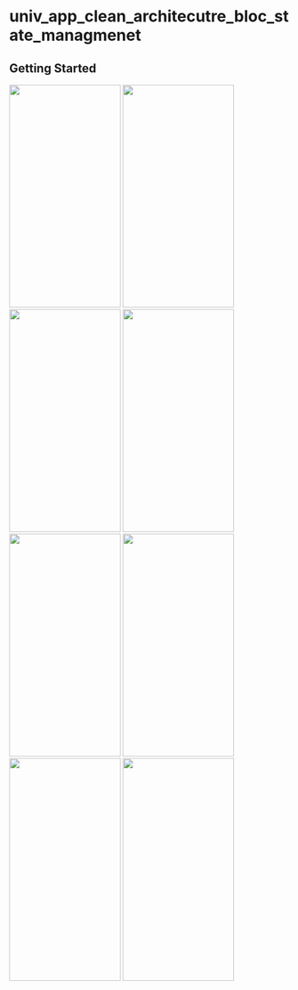 # univ_app_clean_architecutre_bloc_state_managmenet



## Getting Started

<img src="screenshots/1.jpeg" width="200" height = "400">
<img src="screenshots/2.jpeg" width="200" height = "400">
<img src="screenshots/3.jpeg" width="200" height = "400">
<img src="screenshots/4.jpeg" width="200" height = "400">
<img src="screenshots/5.jpeg" width="200" height = "400">
<img src="screenshots/6.jpeg" width="200" height = "400">
<img src="screenshots/7.jpeg" width="200" height = "400">
<img src="screenshots/8.jpeg" width="200" height = "400">


